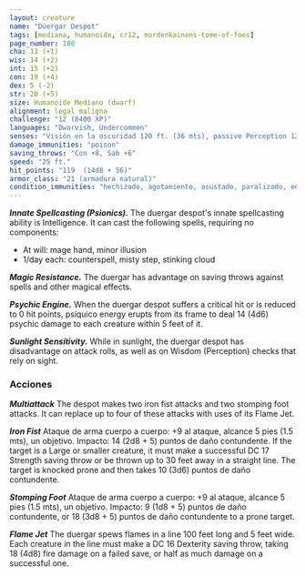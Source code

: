 ```yaml
---
layout: creature
name: "Duergar Despot"
tags: [mediana, humanoide, cr12, mordenkainens-tome-of-foes]
page_number: 188
cha: 13 (+1)
wis: 14 (+2)
int: 15 (+2)
con: 19 (+4)
dex: 5 (-2)
str: 20 (+5)
size: Humanoide Mediano (dwarf)
alignment: legal maligna
challenge: "12 (8400 XP)"
languages: "Dwarvish, Undercommon"
senses: "Visión en la oscuridad 120 ft. (36 mts), passive Perception 12"
damage_immunities: "poison"
saving_throws: "Con +8, Sab +6"
speed: "25 ft."
hit_points: "119  (14d8 + 56)"
armor_class: "21 (armadura natural)"
condition_immunities: "hechizado, agotamiento, asustado, paralizado, envenenado"
---
```


***Innate Spellcasting (Psionics).*** The duergar despot's innate spellcasting ability is Intelligence. It can cast the following spells, requiring no components:
* At will: mage hand, minor illusion
* 1/day each: counterspell, misty step, stinking cloud

***Magic Resistance.*** The duergar has advantage on saving throws against spells and other magical effects.

***Psychic Engine.*** When the duergar despot suffers a critical hit or is reduced to 0 hit points, psíquico energy erupts from its frame to deal 14 (4d6) psychic damage to each creature within 5 feet of it.

***Sunlight Sensitivity.*** While in sunlight, the duergar despot has disadvantage on attack rolls, as well as on Wisdom (Perception) checks that rely on sight.

### Acciones

***Multiattack*** The despot makes two iron fist attacks and two stomping foot attacks. It can replace up to four of these attacks with uses of its Flame Jet.

***Iron Fist*** Ataque de arma cuerpo a cuerpo: +9 al ataque, alcance 5 pies (1.5 mts), un objetivo. Impacto: 14 (2d8 + 5) puntos de daño contundente. If the target is a Large or smaller creature, it must make a successful DC 17 Strength saving throw or be thrown up to 30 feet away in a straight line. The target is knocked prone and then takes 10 (3d6) puntos de daño contundente.

***Stomping Foot*** Ataque de arma cuerpo a cuerpo: +9 al ataque, alcance 5 pies (1.5 mts), un objetivo. Impacto: 9 (1d8 + 5) puntos de daño contundente, or 18 (3d8 + 5) puntos de daño contundente to a prone target.

***Flame Jet*** The duergar spews flames in a line 100 feet long and 5 feet wide. Each creature in the line must make a DC 16 Dexterity saving throw, taking 18 (4d8) fire damage on a failed save, or half as much damage on a successful one.